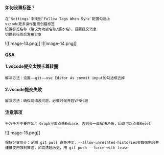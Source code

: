 #### 如何设置标签？
	在`Settings`中找到`Follow Tags When Sync`配置勾选上
	vscode更多操作里面创建标签
	设置标签名称（建议为功能名称/版本名），设置提交消息
	切换到标签后发布分支
	
![[image-13.png]]
![[image-14.png]]



#### Q&A
#### 1.vscode提交太慢卡着转圈
	解决方法：设置——git——use Editor As commit input的勾选框去掉

#### 2.vscode提交失败
	解决方法：确保网络没问题，必要时候开启VPN代理




#### 注意事项
	千万千万不要在Git Graph里面点击Rebase，否则会一直解决矛盾，回退可以点击Reset
	
![[image-15.png]]

	保持分支同步：定期 git pull 避免冲突，--allow-unrelated-histories参数强制合并
	谨慎使用强制推送，如需清理历史，用 git push --force-with-lease

